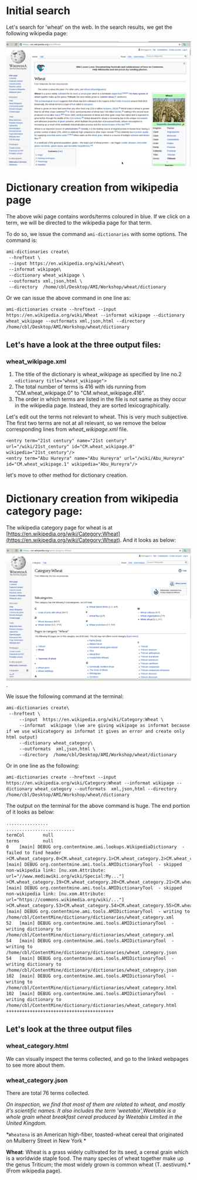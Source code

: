 # Initial search

Let's search for 'wheat' on the web. In the search results, we get the following wikipedia page:

![Wikipedia page for wheat](https://github.com/vinitamehlawat/tigr2ess/blob/master/crops/wheat/wheat_wikipage.png)


# Dictionary creation from wikipedia page
The above wiki page contains words/terms coloured in blue. If we click on a term, we will be directed to the wikipedia page for that term.
   
To do so, we issue the command `ami-dictionaries` with some options. The command is:
```
ami-dictionaries create\
 --hreftext \
 --input https://en.wikipedia.org/wiki/wheat\
 --informat wikipage\
 --dictionary wheat_wikipage \
 --outformats xml,json,html \
 --directory  /home/cbl/Desktop/AMI/Workshop/wheat/dictionary
```
Or we can issue the above command in one line as:
```
ami-dictionaries create --hreftext --input https://en.wikipedia.org/wiki/Wheat --informat wikipage --dictionary wheat_wikipage --outformats xml,json,html --directory /home/cbl/Desktop/AMI/Workshop/wheat/dictionary
```


## Let's have a look at the three output files:
 
### wheat_wikipage.xml
1. The title of the dictionary is wheat_wikipage as specified by line no.2 `<dictionary title="wheat_wikipage">`
2. The total number of terms is 416 with ids running from "CM.wheat_wikipage.0" to "CM.wheat_wikipage.416".
3. The order in which terms are listed in the file is not same as they occur in the wikipedia page. Instead, they are sorted lexicographically.

Let's edit out the terms not relevant to wheat. This is very much subjective.
The first two terms are not at all relevant, so we remove the below corresponding lines from *wheat_wikipage.xml* file.
```
<entry term="21st century" name="21st century" url="/wiki/21st_century" id="CM.wheat_wikipage.0" wikipedia="21st_century"/>
<entry term="Abu Hureyra" name="Abu Hureyra" url="/wiki/Abu_Hureyra" id="CM.wheat_wikipage.1" wikipedia="Abu_Hureyra"/>
```

 let's move to other method for dictionary creation.  

# Dictionary creation from wikipedia category page:

The wikipedia category page for wheat is at [https://en.wikipedia.org/wiki/Category:Wheat](https://en.wikipedia.org/wiki/Category:Wheat). And it looks as below:

![wheat_wikipedia_category_page](https://github.com/vinitamehlawat/tigr2ess/blob/master/crops/wheat/wheat_category.png).

We issue the following command at the terminal:
```
ami-dictionaries create\
 --hreftext \
     --input  https://en.wikipedia.org/wiki/Category:Wheat \
     --informat  wikipage \(we are giving wikipage as informat because if we use wikicategory as informat it gives an error and create only html output)
     --dictionary wheat_category\
     --outformats  xml,json,html \
     --directory  /home/cbl/Desktop/AMI/Workshop/wheat/dictionary
```

Or in one line as the following:
```
ami-dictionaries create --hreftext --input https://en.wikipedia.org/wiki/Category:Wheat --informat wikipage --dictionary wheat_category --outformats  xml,json,html --directory  /home/cbl/Desktop/AMI/Workshop/wheat/dictionary
```
   

The output on the terminal for the above command is huge. The end portion of it looks as below:
```
................
..........................
termCol       null
terms         null
0    [main] DEBUG org.contentmine.ami.lookups.WikipediaDictionary  - failed to find header
>CM.wheat_category.0>CM.wheat_category.1>CM.wheat_category.2>CM.wheat_category.3>CM.wheat_category.4>CM.wheat_category.5>CM.wheat_category.6>CM.wheat_category.7>CM.wheat_category.8>CM.wheat_category.9>CM.wheat_category.10>CM.wheat_category.11>CM.wheat_category.12>CM.wheat_category.13>CM.wheat_category.14>CM.wheat_category.15>CM.wheat_category.16>CM.wheat_category.17>CM.wheat_category.1850   [main] DEBUG org.contentmine.ami.tools.AMIDictionaryTool  - skipped non-wikipedia link: [nu.xom.Attribute: url="//www.mediawiki.org/wiki/Special:My..."]
>CM.wheat_category.19>CM.wheat_category.20>CM.wheat_category.21>CM.wheat_category.22>CM.wheat_category.23>CM.wheat_category.24>CM.wheat_category.25>CM.wheat_category.26>CM.wheat_category.27>CM.wheat_category.28>CM.wheat_category.29>CM.wheat_category.30>CM.wheat_category.31>CM.wheat_category.32>CM.wheat_category.33>CM.wheat_category.34>CM.wheat_category.35>CM.wheat_category.36>CM.wheat_category.37>CM.wheat_category.38>CM.wheat_category.39>CM.wheat_category.40>CM.wheat_category.41>CM.wheat_category.42>CM.wheat_category.43>CM.wheat_category.44>CM.wheat_category.45>CM.wheat_category.46>CM.wheat_category.47>CM.wheat_category.48>CM.wheat_category.49>CM.wheat_category.50>CM.wheat_category.51>CM.wheat_category.5251   [main] DEBUG org.contentmine.ami.tools.AMIDictionaryTool  - skipped non-wikipedia link: [nu.xom.Attribute: url="https://commons.wikimedia.org/wiki/..."]
>CM.wheat_category.53>CM.wheat_category.54>CM.wheat_category.55>CM.wheat_category.56>CM.wheat_category.57>CM.wheat_category.58>CM.wheat_category.59>CM.wheat_category.60>CM.wheat_category.61>CM.wheat_category.62>CM.wheat_category.63>CM.wheat_category.64>CM.wheat_category.65>CM.wheat_category.66>CM.wheat_category.67>CM.wheat_category.68>CM.wheat_category.69>CM.wheat_category.70>CM.wheat_category.71>CM.wheat_category.72>CM.wheat_category.73>CM.wheat_category.74>CM.wheat_category.75>CM.wheat_category.7652   [main] DEBUG org.contentmine.ami.tools.AMIDictionaryTool  - writing to /home/cbl/ContentMine/dictionary/dictionaries/wheat_category.xml
52   [main] DEBUG org.contentmine.ami.tools.AMIDictionaryTool  - writing dictionary to /home/cbl/ContentMine/dictionary/dictionaries/wheat_category.xml
54   [main] DEBUG org.contentmine.ami.tools.AMIDictionaryTool  - writing to /home/cbl/ContentMine/dictionary/dictionaries/wheat_category.json
54   [main] DEBUG org.contentmine.ami.tools.AMIDictionaryTool  - writing dictionary to /home/cbl/ContentMine/dictionary/dictionaries/wheat_category.json
102  [main] DEBUG org.contentmine.ami.tools.AMIDictionaryTool  - writing to /home/cbl/ContentMine/dictionary/dictionaries/wheat_category.html
102  [main] DEBUG org.contentmine.ami.tools.AMIDictionaryTool  - writing dictionary to /home/cbl/ContentMine/dictionary/dictionaries/wheat_category.html
+++++++++++++++++++++++++++++++++++++++++
``` 

## Let's look at the three output files
### wheat_category.html
We can visually inspect the terms collected, and go to the linked webpages to see more about them.

### wheat_category.json
There are total 76 terms collected.

*On inspection, we find that most of them are related to wheat, and mostly it's scientific names. It also includes the term 'weetabix',Weetabix is a whole grain wheat breakfast cereal produced by Weetabix Limited in the United Kingdom.* 

*`Wheatena` is an American high-fiber, toasted-wheat cereal that originated on Mulberry Street in New York *

**Wheat**: Wheat is a grass widely cultivated for its seed, a cereal grain which is a worldwide staple food. The many species of wheat together make up the genus Triticum; the most widely grown is common wheat (T. aestivum).* (From wikipedia page).

